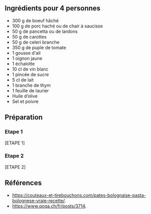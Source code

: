 ## Ingrédients pour 4 personnes

- 300 g de boeuf hâché
- 100 g de porc haché ou de chair à saucisse
- 50 g de pancetta ou de lardons
- 50 g de carottes
- 50 g de celeri branche
- 350 g de puple de tomate
- 1 gousse d'ail
- 1 oignon jaune
- 1 échalotte
- 10 cl de vin blanc
- 1 pincée de sucre
- 5 cl de lait
- 1 branche de thym
- 1 feuille de laurier
- Huile d’olive
- Sel et poivre

## Préparation

### Etape 1

[ETAPE 1]

### Etape 2

[ETAPE 2]

## Références

- <https://couteaux-et-tirebouchons.com/pates-bolognaise-pasta-bolognese-vraie-recette/>.
- <https://www.qoqa.ch/fr/posts/3714>.
